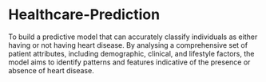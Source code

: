 # Healthcare-Prediction
To build a predictive model that can accurately classify individuals as either having or not having heart disease. By analysing a comprehensive set of patient attributes, including demographic, clinical, and lifestyle factors, the model aims to identify patterns and features indicative of the presence or absence of heart disease.
